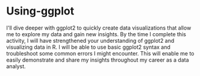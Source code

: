 # Using-ggplot
I'll dive deeper with ggplot2 to quickly create data visualizations that allow me to explore my data and gain new insights.  By the time I complete this activity, I will have strengthened your understanding of ggplot2 and visualizing data in R. I will be able to use basic ggplot2 syntax and troubleshoot some common errors I might encounter. This will enable me to easily demonstrate and share my insights throughout my career as a data analyst.
